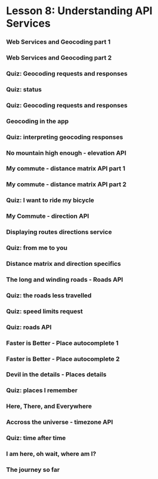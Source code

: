 # Lesson 8: Understanding API Services

### Web Services and Geocoding part 1
### Web Services and Geocoding part 2
### Quiz: Geocoding requests and responses
### Quiz: status
### Quiz: Geocoding requests and responses
### Geocoding in the app
### Quiz: interpreting geocoding responses
### No mountain high enough - elevation API
### My commute - distance matrix API part 1
### My commute - distance matrix API part 2
### Quiz: I want to ride my bicycle
### My Commute - direction API
### Displaying routes directions service
### Quiz: from me to you
### Distance matrix and direction specifics
### The long and winding roads - Roads API
### Quiz: the roads less travelled
### Quiz: speed limits request
### Quiz: roads API
### Faster is Better - Place autocomplete 1
### Faster is Better - Place autocomplete 2
### Devil in the details - Places details
### Quiz: places I remember
### Here, There, and Everywhere
### Accross the universe - timezone API
### Quiz: time after time
### I am here, oh wait, where am I?
### The journey so far





